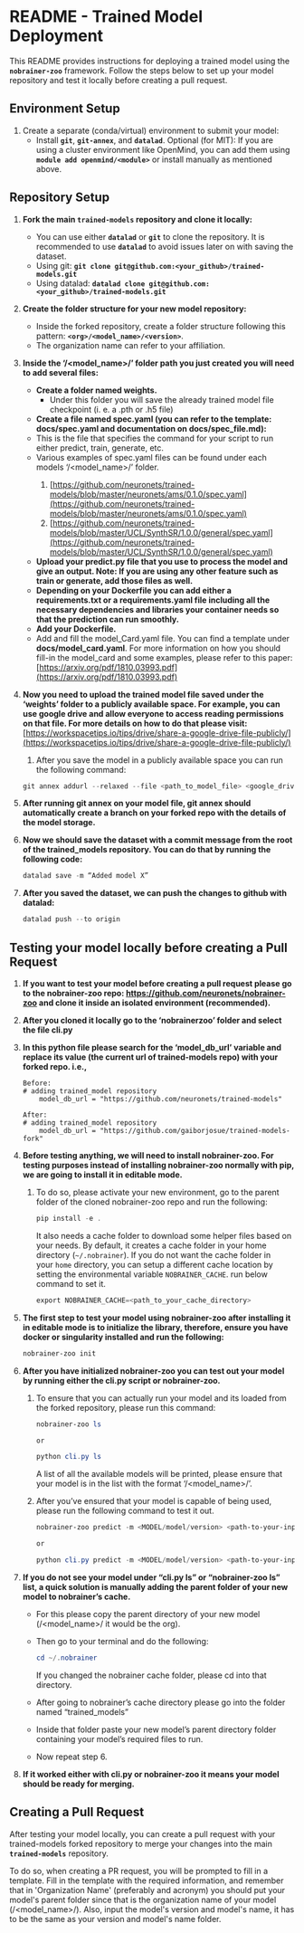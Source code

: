# **README - Trained Model Deployment**

This README provides instructions for deploying a trained model using the **`nobrainer-zoo`** framework. Follow the steps below to set up your model repository and test it locally before creating a pull request.

## **Environment Setup**

1. Create a separate (conda/virtual) environment to submit your model:
    - Install **`git`**, **`git-annex`**, and **`datalad`**. Optional (for MIT): If you are using a cluster environment like OpenMind, you can add them using **`module add openmind/<module>`** or install manually as mentioned above.

## **Repository Setup**

1. **Fork the main `trained-models` repository and clone it locally:**
    - You can use either **`datalad`** or **`git`** to clone the repository. It is recommended to use **`datalad`** to avoid issues later on with saving the dataset.
    - Using git: **`git clone git@github.com:<your_github>/trained-models.git`**
    - Using datalad: **`datalad clone git@github.com:<your_github>/trained-models.git`**
2. **Create the folder structure for your new model repository:**
    - Inside the forked repository, create a folder structure following this pattern: **`<org>/<model_name>/<version>`**.
    - The organization name can refer to your affiliation.
3. **Inside the ‘<org>/<model_name>/<version>’ folder path you just created you will need to add several files:**
    - **Create a folder named weights.**
        - Under this folder you will save the already trained model file checkpoint (i. e. a .pth or .h5 file)
    - **Create a file named spec.yaml (you can refer to the template: docs/spec.yaml and documentation on docs/spec_file.md):**
    - This is the file that specifies the command for your script to run either predict, train, generate, etc.
    - Various examples of spec.yaml files can be found under each models ‘<org>/<model_name>/<version>’ folder.
        1. [https://github.com/neuronets/trained-models/blob/master/neuronets/ams/0.1.0/spec.yaml](https://github.com/neuronets/trained-models/blob/master/neuronets/ams/0.1.0/spec.yaml)
        2. [https://github.com/neuronets/trained-models/blob/master/UCL/SynthSR/1.0.0/general/spec.yaml](https://github.com/neuronets/trained-models/blob/master/UCL/SynthSR/1.0.0/general/spec.yaml)
    - **Upload your predict.py file that you use to process the model and give an output. Note: If you are using any other feature such as train or generate, add those files as well.**
    - **Depending on your Dockerfile you can add either a requirements.txt or a requirements.yaml file including all the necessary dependencies and libraries your container needs so that the prediction can run smoothly.**
    - **Add your Dockerfile.**
    - Add and fill the model_Card.yaml file. You can find a template under **docs/model_card.yaml**. For more information on how you should fill-in the model_card and some examples, please refer to this paper: [https://arxiv.org/pdf/1810.03993.pdf](https://arxiv.org/pdf/1810.03993.pdf)
4. **Now you need to upload the trained model file saved under the ‘weights’ folder to a publicly available space. For example, you can use google drive and allow everyone to access reading permissions on that file. For more details on how to do that please visit:** [https://workspacetips.io/tips/drive/share-a-google-drive-file-publicly/](https://workspacetips.io/tips/drive/share-a-google-drive-file-publicly/)
    1. After you save the model in a publicly available space you can run the following command:
    
    ```powershell
    git annex addurl --relaxed --file <path_to_model_file> <google_drive_url>
    ```
    
5. **After running git annex on your model file, git annex should automatically create a branch on your forked repo with the details of the model storage.**
6. **Now we should save the dataset with a commit message from the root of the trained_models repository. You can do that by running the following code:**
    
    ```powershell
    datalad save -m “Added model X”
    ```
    
7. **After you saved the dataset, we can push the changes to github with datalad:**
    
    ```powershell
    datalad push --to origin
    ```
    

## Testing your model locally before creating a Pull Request

1. **If you want to test your model before creating a pull request please go to the nobrainer-zoo repo: https://github.com/neuronets/nobrainer-zoo and clone it inside an isolated environment (recommended).**
2. **After you cloned it locally go to the ‘nobrainerzoo’ folder and select the file cli.py**
3. **In this python file please search for the ‘model_db_url’ variable and replace its value (the current url of trained-models repo) with your forked repo. i.e.,**
    
    ```
    Before:
    # adding trained_model repository
        model_db_url = "https://github.com/neuronets/trained-models"
    
    After:
    # adding trained_model repository
        model_db_url = "https://github.com/gaiborjosue/trained-models-fork"
    ```
    
4. **Before testing anything, we will need to install nobrainer-zoo. For testing purposes instead of installing nobrainer-zoo normally with pip, we are going to install it in editable mode.**
    1. To do so, please activate your new environment, go to the parent folder of the cloned nobrainer-zoo repo and run the following:
        
        ```powershell
        pip install -e .
        ```
        
        It also needs a cache folder to download some helper files based on your needs. By default, it creates a cache folder in your home directory (`~/.nobrainer`). If you do not want the cache folder in your `home` directory, you can setup a different cache location by setting the environmental variable `NOBRAINER_CACHE`. run below command to set it.
        
        ```powershell
        export NOBRAINER_CACHE=<path_to_your_cache_directory>
        ```
        
5. **The first step to test your model using nobrainer-zoo after installing it in editable mode is to initialize the library, therefore, ensure you have docker or singularity installed and run the following:**
    
    ```powershell
    nobrainer-zoo init
    ```
    
6. **After you have initialized nobrainer-zoo you can test out your model by running either the cli.py script or nobrainer-zoo.**
    1. To ensure that you can actually run your model and its loaded from the forked repository, please run this command:
        
        ```powershell
        nobrainer-zoo ls
        
        or
        
        python cli.py ls
        ```
        
        A list of all the available models will be printed, please ensure that your model is in the list with the format ‘<org>/<model_name>/<version>’.
        
    2. After you’ve ensured that your model is capable of being used, please run the following command to test it out.
        
        ```powershell
        nobrainer-zoo predict -m <MODEL/model/version> <path-to-your-input> <path-to-your-output> --container_type <container-docker-or-singularity>
        
        or
        
        python cli.py predict -m <MODEL/model/version> <path-to-your-input> <path-to-your-output> --container_type <container-docker-or-singularity>
        ```
        
    
7. **If you do not see your model under “cli.py ls” or “nobrainer-zoo ls” list, a quick solution is manually adding the parent folder of your new model to nobrainer’s cache.** 
    - For this please copy the parent directory of your new model (<org>/<model_name>/<version> it would be the org).
    - Then go to your terminal and do the following:
        
        ```powershell
        cd ~/.nobrainer
        ```
        
        If you changed the nobrainer cache folder, please cd into that directory.
        
    - After going to nobrainer’s cache directory please go into the folder named “trained_models”
    - Inside that folder paste your new model’s parent directory folder containing your model’s required files to run.
    - Now repeat step 6.
8. **If it worked either with cli.py or nobrainer-zoo it means your model should be ready for merging.**

## **Creating a Pull Request**

After testing your model locally, you can create a pull request with your trained-models forked repository to merge your changes into the main **`trained-models`** repository.

To do so, when creating a PR request, you will be prompted to fill in a template. Fill in the template with the required information, and remember that in 'Organization Name' (preferably and acronym) you should put your model's parent folder since that is the organization name of your model (<org>/<model_name>/<version>). Also, input the model's version and model's name, it has to be the same as your version and model's name folder.
